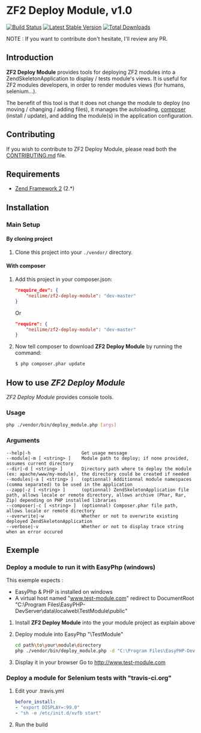 ZF2 Deploy Module, v1.0
=======

[![Build Status](https://travis-ci.org/neilime/zf2-deploy-module.png?branch=master)](https://travis-ci.org/neilime/zf2-deploy-module)
[![Latest Stable Version](https://poser.pugx.org/neilime/zf2-deploy-module/v/stable.png)](https://packagist.org/packages/neilime/zf2-deploy-module)
[![Total Downloads](https://poser.pugx.org/neilime/zf2-deploy-module/downloads.png)](https://packagist.org/packages/neilime/zf2-deploy-module)

NOTE : If you want to contribute don't hesitate, I'll review any PR.

Introduction
------------

__ZF2 Deploy Module__ provides tools for deploying ZF2 modules into a ZendSkeletonApplication to display / tests module's views. 
It is useful for ZF2 modules developers, in order to render modules views (for humans, selenium...).

The benefit of this tool is that it does not change the module to deploy (no moving / changing / adding files), it manages the autoloading, [composer](http://getcomposer.org/) (install / update), and adding the module(s) in the application configuration.

Contributing
------------

If you wish to contribute to ZF2 Deploy Module, please read both the [CONTRIBUTING.md](CONTRIBUTING.md) file.

Requirements
------------

* [Zend Framework 2](https://github.com/zendframework/zf2) (2.*)

## Installation

### Main Setup

#### By cloning project

1. Clone this project into your `./vendor/` directory.

#### With composer

1. Add this project in your composer.json:

    ```json
    "require_dev": {
        "neilime/zf2-deploy-module": "dev-master"
    }
    ```
    
    Or
    
    ```json
    "require": {
        "neilime/zf2-deploy-module": "dev-master"
    }
    ```

2. Now tell composer to download __ZF2 Deploy Module__ by running the command:

    ```bash
    $ php composer.phar update
    ```
 
## How to use _ZF2 Deploy Module_

_ZF2 Deploy Module_ provides console tools.

### Usage

```bash
php ./vendor/bin/deploy_module.php [args]
```
    
### Arguments
    
    --help|-h                   Get usage message
    --module|-m [ <string> ] 	Module path to deploy; if none provided, assumes current directory
    --dir|-d [ <string> ]    	Directory path where to deploy the module (ex: apache/www/my-module), the directory could be created if needed
    --modules|-a [ <string> ]	(optionnal) Additionnal module namespaces (comma separated) to be used in the application
    --zapp|-z [ <string> ]   	(optionnal) ZendSkeletonApplication file path, allows locale or remote directory, allows archive (Phar, Rar, Zip) depending on PHP installed libraries
    --composer|-c [ <string> ]  (optionnal) Composer.phar file path, allows locale or remote directory
    --overwrite|-w 				Whether or not to overwrite existing deployed ZendSkeletonApplication
    --verbose|-v 				Whether or not to display trace string when an error occured 
    
## Exemple
 
### Deploy a module to run it with EasyPhp (windows)
 
This exemple expects :  
- EasyPhp & PHP is installed on windows
- A virtual host named "www.test-module.com" redirect to DocumentRoot "C:\Program Files\EasyPHP-DevServer\data\localweb\TestModule\public"

1. Install __ZF2 Deploy Module__ into the your module project as explain above

2. Deploy module into EasyPhp "\TestModule"
    ```bash
    cd path\to\your\module\directory
    php ./vendor/bin/deploy_module.php -d "C:\Program Files\EasyPHP-DevServer\data\localweb\TestModule" -v
    ```
    
3. Display it in your browser 
    Go to http://www.test-module.com
 
### Deploy a module for Selenium tests with "travis-ci.org"
 
1. Edit your .travis.yml
    ```yml
    before_install:
	- "export DISPLAY=:99.0"
	- "sh -e /etc/init.d/xvfb start"
    ```

2. Run the build
